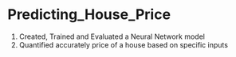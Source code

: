 # Predicting_House_Price
1.	Created, Trained and Evaluated a Neural Network model
2.	Quantified accurately price of a house based on specific inputs